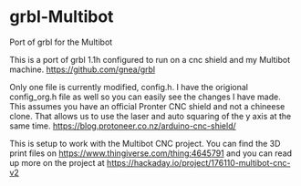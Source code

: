 # grbl-Multibot
Port of grbl for the Multibot

This is a port of grbl 1.1h configured to run on a cnc shield and my Multibot machine.
https://github.com/gnea/grbl

Only one file is currently modified, config.h. I have the origional config_org.h file
as well so you can easily see the changes I have made.  This assumes you have an official
Pronter CNC shield and not a chineese clone.  That allows us to use the laser and auto 
squaring of the y axis at the same time.
https://blog.protoneer.co.nz/arduino-cnc-shield/

This is setup to work with the Multibot CNC project. You can find the 3D print files on 
https://www.thingiverse.com/thing:4645791 and you can read up more on the project at 
https://hackaday.io/project/176110-multibot-cnc-v2
